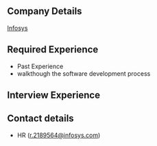 ## Company Details
[Infosys](https://www.infosys.com)

## Required Experience
- Past Experience
- walkthough the software development process

## Interview Experience

## Contact details
- HR (r.2189564@infosys.com)